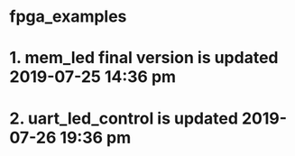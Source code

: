# fpga_examples
# 1. mem_led final version is updated 2019-07-25 14:36 pm
# 2. uart_led_control is updated 2019-07-26 19:36 pm  

